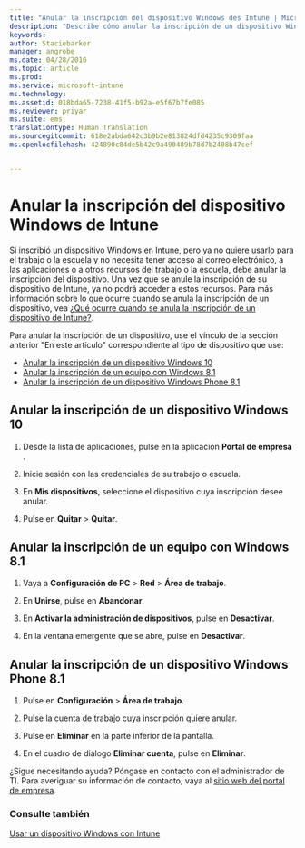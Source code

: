 ```yaml
---
title: "Anular la inscripción del dispositivo Windows des Intune | Microsoft Intune"
description: "Describe cómo anular la inscripción de un dispositivo Windows de Intune."
keywords: 
author: Staciebarker
manager: angrobe
ms.date: 04/28/2016
ms.topic: article
ms.prod: 
ms.service: microsoft-intune
ms.technology: 
ms.assetid: 018bda65-7238-41f5-b92a-e5f67b7fe085
ms.reviewer: priyar
ms.suite: ems
translationtype: Human Translation
ms.sourcegitcommit: 618e2abda642c3b9b2e813824dfd4235c9309faa
ms.openlocfilehash: 424890c84de5b42c9a490489b78d7b2408b47cef


---
```



# Anular la inscripción del dispositivo Windows de Intune

Si inscribió un dispositivo Windows en Intune, pero ya no quiere usarlo para el trabajo o la escuela y no necesita tener acceso al correo electrónico, a las aplicaciones o a otros recursos del trabajo o la escuela, debe anular la inscripción del dispositivo. Una vez que se anule la inscripción de su dispositivo de Intune, ya no podrá acceder a estos recursos. Para más información sobre lo que ocurre cuando se anula la inscripción de un dispositivo, vea [¿Qué ocurre cuando se anula la inscripción de un dispositivo de Intune?](what-happens-if-you-unenroll-your-device-from-intune-windows.md).

Para anular la inscripción de un dispositivo, use el vínculo de la sección anterior "En este artículo" correspondiente al tipo de dispositivo que use:

-   [Anular la inscripción de un dispositivo Windows 10](#unenroll-your-windows-10-device)
-   [Anular la inscripción de un equipo con Windows 8.1](#unenroll-your-windows-8-1-computer)
-   [Anular la inscripción de un dispositivo Windows Phone 8.1](#unenroll-your-windows-phone-8-1-device)

## Anular la inscripción de un dispositivo Windows 10

1.  Desde la lista de aplicaciones, pulse en la aplicación **Portal de empresa** .

2.  Inicie sesión con las credenciales de su trabajo o escuela.

3.  En **Mis dispositivos**, seleccione el dispositivo cuya inscripción desee anular.

4.  Pulse en **Quitar** &gt; **Quitar**.

## Anular la inscripción de un equipo con Windows 8.1

1.  Vaya a **Configuración de PC** &gt; **Red** &gt; **Área de trabajo**.

2.  En **Unirse**, pulse en **Abandonar**.

3.  En **Activar la administración de dispositivos**, pulse en **Desactivar**.

4.  En la ventana emergente que se abre, pulse en **Desactivar**.

## Anular la inscripción de un dispositivo Windows Phone 8.1

1.  Pulse en **Configuración** &gt; **Área de trabajo**.

2.  Pulse la cuenta de trabajo cuya inscripción quiere anular.

3.  Pulse en **Eliminar** en la parte inferior de la pantalla.

4.  En el cuadro de diálogo **Eliminar cuenta**, pulse en **Eliminar**.

¿Sigue necesitando ayuda? Póngase en contacto con el administrador de TI. Para averiguar su información de contacto, vaya al [sitio web del portal de empresa](http://portal.manage.microsoft.com).

### Consulte también
[Usar un dispositivo Windows con Intune](using-your-windows-device-with-intune.md)



<!--HONumber=Jul16_HO4-->


